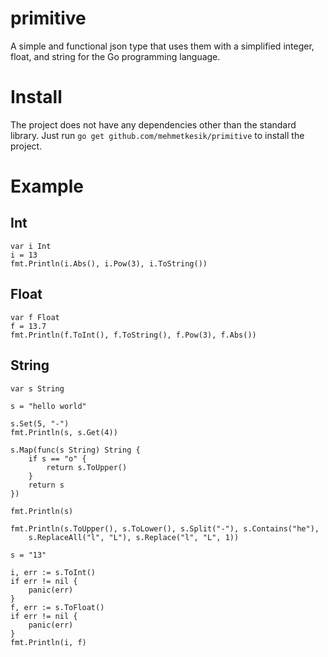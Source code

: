 # primitive
A simple and functional json type that uses them with a simplified integer, float, and string for the Go programming language.

# Install
The project does not have any dependencies other than the standard library. Just run `go get github.com/mehmetkesik/primitive` to install the project.

# Example

## Int
```
var i Int
i = 13
fmt.Println(i.Abs(), i.Pow(3), i.ToString())
```

## Float
```
var f Float
f = 13.7
fmt.Println(f.ToInt(), f.ToString(), f.Pow(3), f.Abs())
```

## String
```
var s String

s = "hello world"

s.Set(5, "-")
fmt.Println(s, s.Get(4))

s.Map(func(s String) String {
	if s == "o" {
		return s.ToUpper()
	}
	return s
})

fmt.Println(s)

fmt.Println(s.ToUpper(), s.ToLower(), s.Split("-"), s.Contains("he"),
	s.ReplaceAll("l", "L"), s.Replace("l", "L", 1))

s = "13"

i, err := s.ToInt()
if err != nil {
	panic(err)
}
f, err := s.ToFloat()
if err != nil {
	panic(err)
}
fmt.Println(i, f)
```
